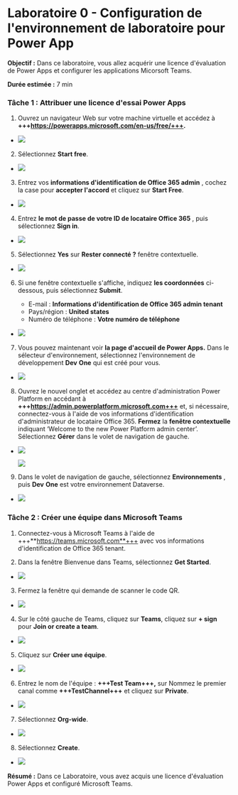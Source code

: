 # **Laboratoire 0 - Configuration de l'environnement de laboratoire pour Power App**

**Objectif :** Dans ce laboratoire, vous allez acquérir une licence
d'évaluation de Power Apps et configurer les applications Micorsoft
Teams.

**Durée estimée :** 7 min

### **Tâche 1 : Attribuer une licence d'essai Power Apps**

1.  Ouvrez un navigateur Web sur votre machine virtuelle et accédez à
    **+++https://powerapps.microsoft.com/en-us/free/+++.**

- ![](./media/image1.png)

2.  Sélectionnez **Start free**.

- ![](./media/image2.png)

3.  Entrez vos **informations d'identification de Office 365 admin** ,
    cochez la case pour **accepter l'accord** et cliquez sur **Start
    Free**.

- ![](./media/image3.png)

4.  Entrez **le mot de passe de votre ID de locataire Office 365** ,
    puis sélectionnez **Sign in**.

- ![](./media/image4.png)

5.  Sélectionnez **Yes** sur **Rester connecté ?** fenêtre contextuelle.

- ![](./media/image5.png)

6.  Si une fenêtre contextuelle s'affiche, indiquez **les coordonnées**
    ci-dessous, puis sélectionnez **Submit**.

    - E-mail : **Informations d'identification de Office 365 admin
      tenant**
    - Pays/région : **United states**
    - Numéro de téléphone : **Votre numéro de téléphone**

- ![](./media/image6.png)

7.  Vous pouvez maintenant voir **la page d'accueil de Power Apps.**
    Dans le sélecteur d'environnement, sélectionnez l'environnement de
    développement **Dev** **One** qui est créé pour vous.

- ![](./media/image7.png)

8.  Ouvrez le nouvel onglet et accédez au centre d'administration Power
    Platform en accédant à
    **+++https://admin.powerplatform.microsoft.com+++** et, si
    nécessaire, connectez-vous à l'aide de vos informations
    d'identification d'administrateur de locataire Office 365.
    **Fermez** la **fenêtre contextuelle** indiquant ‘Welcome to the new
    Power Platform admin center’. Sélectionnez **Gérer** dans le volet
    de navigation de gauche.

- ![](./media/image8.png)

  ![](./media/image9.png)

9.  Dans le volet de navigation de gauche, sélectionnez
    **Environnements** , puis **Dev** **One** est votre environnement
    Dataverse.

- ![](./media/image10.png)

### Tâche 2 : Créer une équipe dans Microsoft Teams

1.  Connectez-vous à Microsoft Teams à l'aide de
    +++**https://teams.microsoft.com**+++ avec vos informations
    d'identification de Office 365 tenant.

2.  Dans la fenêtre Bienvenue dans Teams, sélectionnez **Get Started**.

- ![](./media/image11.png)

3.  Fermez la fenêtre qui demande de scanner le code QR.

- ![](./media/image12.png)

4.  Sur le côté gauche de Teams, cliquez sur **Teams**, cliquez sur **+
    sign** pour **Join or create a team**.

- ![](./media/image13.png)

5.  Cliquez sur **Créer une équipe**.

- ![](./media/image14.png)

6.  Entrez le nom de l'équipe : **+++Test Team+++,** sur Nommez le
    premier canal comme **+++TestChannel+++** et cliquez sur
    **Private**.

- ![](./media/image15.png)

7.  Sélectionnez **Org-wide**.

- ![](./media/image16.png)

8.  Sélectionnez **Create**.

- ![](./media/image17.png)

**Résumé :** Dans ce Laboratoire, vous avez acquis une licence
d'évaluation Power Apps et configuré Microsoft Teams.
